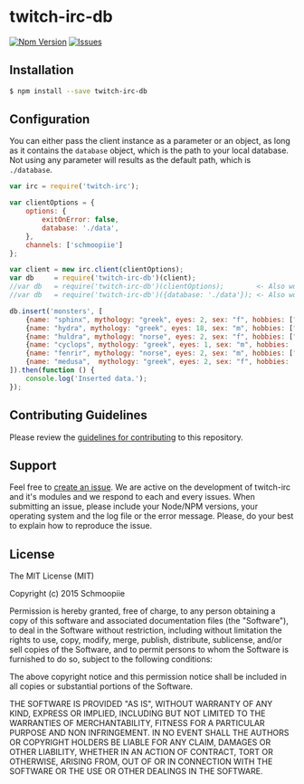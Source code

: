 # twitch-irc-db
[![Npm Version](http://img.shields.io/npm/v/twitch-irc-db.svg?style=flat)](https://www.npmjs.org/package/twitch-irc-db) [![Issues](http://img.shields.io/github/issues/twitch-irc/twitch-irc-db.svg?style=flat)](https://github.com/twitch-irc/twitch-irc-db/issues)

## Installation

```bash
$ npm install --save twitch-irc-db
```

## Configuration

You can either pass the client instance as a parameter or an object, as long as it contains the ``database`` object, which is the path to your local database. Not using any parameter will results as the default path, which is ``./database``.

```javascript
var irc = require('twitch-irc');

var clientOptions = {
    options: {
        exitOnError: false,
        database: './data',
    },
    channels: ['schmoopiie']
};

var client = new irc.client(clientOptions);
var db     = require('twitch-irc-db')(client);
//var db   = require('twitch-irc-db')(clientOptions);        <- Also works!
//var db   = require('twitch-irc-db')({database: './data'}); <- Also works!

db.insert('monsters', [
    {name: "sphinx", mythology: "greek", eyes: 2, sex: "f", hobbies: ["riddles","sitting","being a wonder"]},
    {name: "hydra", mythology: "greek", eyes: 18, sex: "m", hobbies: ["coiling","terrorizing","growing"]},
    {name: "huldra", mythology: "norse", eyes: 2, sex: "f", hobbies: ["luring","terrorizing"]},
    {name: "cyclops", mythology: "greek", eyes: 1, sex: "m", hobbies: ["staring","terrorizing"]},
    {name: "fenrir", mythology: "norse", eyes: 2, sex: "m", hobbies: ["growing","god-killing"]},
    {name: "medusa",  mythology: "greek", eyes: 2, sex: "f", hobbies: ["coiling","staring"]}
]).then(function () {
    console.log('Inserted data.');
});
```

## Contributing Guidelines

Please review the [guidelines for contributing](https://github.com/twitch-irc/twitch-irc-db/blob/master/CONTRIBUTING.md) to this repository.

## Support

Feel free to [create an issue](https://github.com/twitch-irc/twitch-irc-db/issues/new). We are active on the development of twitch-irc and it's modules and we respond to each and every issues. When submitting an issue, please include your Node/NPM versions, your operating system and the log file or the error message. Please, do your best to explain how to reproduce the issue.

## License

The MIT License (MIT)

Copyright (c) 2015 Schmoopiie

Permission is hereby granted, free of charge, to any person obtaining a copy
of this software and associated documentation files (the "Software"), to deal
in the Software without restriction, including without limitation the rights
to use, copy, modify, merge, publish, distribute, sublicense, and/or sell
copies of the Software, and to permit persons to whom the Software is
furnished to do so, subject to the following conditions:

The above copyright notice and this permission notice shall be included in
all copies or substantial portions of the Software.

THE SOFTWARE IS PROVIDED "AS IS", WITHOUT WARRANTY OF ANY KIND, EXPRESS OR
IMPLIED, INCLUDING BUT NOT LIMITED TO THE WARRANTIES OF MERCHANTABILITY,
FITNESS FOR A PARTICULAR PURPOSE AND NON INFRINGEMENT. IN NO EVENT SHALL THE
AUTHORS OR COPYRIGHT HOLDERS BE LIABLE FOR ANY CLAIM, DAMAGES OR OTHER
LIABILITY, WHETHER IN AN ACTION OF CONTRACT, TORT OR OTHERWISE, ARISING FROM,
OUT OF OR IN CONNECTION WITH THE SOFTWARE OR THE USE OR OTHER DEALINGS IN
THE SOFTWARE.
